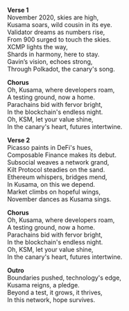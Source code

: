 **Verse 1**\
November 2020, skies are high,\
Kusama soars, wild cousin in its eye.\
Validator dreams as numbers rise,\
From 900 surged to touch the skies.\
XCMP lights the way,\
Shards in harmony, here to stay.\
Gavin’s vision, echoes strong,\
Through Polkadot, the canary's song.

**Chorus**\
Oh, Kusama, where developers roam,\
A testing ground, now a home.\
Parachains bid with fervor bright,\
In the blockchain's endless night.\
Oh, KSM, let your value shine,\
In the canary's heart, futures intertwine.

**Verse 2**\
Picasso paints in DeFi's hues,\
Composable Finance makes its debut.\
Subsocial weaves a network grand,\
Kilt Protocol steadies on the sand.\
Ethereum whispers, bridges mend,\
In Kusama, on this we depend.\
Market climbs on hopeful wings,\
November dances as Kusama sings.

**Chorus**\
Oh, Kusama, where developers roam,\
A testing ground, now a home.\
Parachains bid with fervor bright,\
In the blockchain's endless night.\
Oh, KSM, let your value shine,\
In the canary's heart, futures intertwine.

**Outro**\
Boundaries pushed, technology's edge,\
Kusama reigns, a pledge.\
Beyond a test, it grows, it thrives,\
In this network, hope survives.
